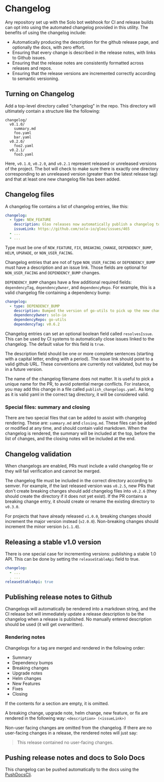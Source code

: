 # Changelog

Any repository set up with the Solo bot webhook for CI and release builds can opt into 
using the automated changelog provided in this utility. The benefits of using the changelog include:

- Automatically producing the description for the github release page, and optionally the docs, with zero effort. 
- Ensuring that every change is described in the release notes, with links to Github issues.  
- Ensuring that the release notes are consistently formatted across releases and repos. 
- Ensuring that the release versions are incremented correctly according to semantic versioning. 

## Turning on Changelog

Add a top-level directory called "changelog" in the repo. This directory will ultimately contain a structure like
the following: 

```
changelog/
  v0.1.0/
    summary.md
    foo.yaml
    bar.yaml
  v0.2.0/
    foo2.yaml
  v0.2.1/
    foo3.yaml

```

Here, `v0.1.0`, `v0.2.0`, and `v0.2.1` represent released or unreleased versions of the project. The bot will 
check to make sure there is exactly one directory corresponding to an unreleased version 
(greater than the latest release tag) and that at least one new changelog file has been added.

## Changelog files

A changelog file contains a list of changelog entries, like this:

```yaml
changelog:
  - type: NEW_FEATURE
    description: Gloo releases now automatically publish a changelog to the docs.
    issueLink: https://github.com/solo-io/gloo/issues/465
  - ...
  - ...
```
 
Type must be one of `NEW_FEATURE`, `FIX`, `BREAKING_CHANGE`, `DEPENDENCY_BUMP`, `HELM`, `UPGRADE`, or `NON_USER_FACING`. 

Changelog entries that are not of type `NON_USER_FACING` or `DEPENDENCY_BUMP` must have a description and an issue link. 
Those fields are optional for `NON_USER_FACING` and `DEPENDENCY_BUMP` changes.

`DEPENDENCY_BUMP` changes have a few additional required fields: `dependencyTag`, `dependencyOwner`, and `dependencyRepo`. For example, 
this is a valid changelog file containing a dependency bump:

```yaml
changelog:
  - type: DEPENDENCY_BUMP
    description: Bumped the version of go-utils to pick up the new changelog feature.
    dependencyOwner: solo-io
    dependencyRepo: go-utils
    dependencyTag: v0.6.2
``` 

Changelog entries can set an optional boolean field called `resolvesIssue`. This can be used by CI 
systems to automatically close issues linked to the changelog. The default value for this field is `true`. 

The description field should be one or more complete sentences (starting with a capital letter, ending 
with a period). The issue link should point to a valid github URL. These conventions are currently
not validated, but may be in a future version.  

The name of the changelog filename does not matter. It is useful to pick a unique name for the PR, 
to avoid potential merge conflicts. For instance, you may add this change in a file called 
`publish_changelogs.yaml`. As long as it is valid yaml in the correct tag directory, it will be 
considered valid. 

### Special files: summary and closing

There are two special files that can be added to assist with changelog rendering. These are:
`summary.md` and `closing.md`. These files can be added or modified at any time, and should
contain valid markdown. When the changelog is rendered, the summary will be included at the 
top, before the list of changes, and the closing notes will be included at the end. 

## Changelog validation

When changelogs are enabled, PRs must include a valid changelog file or they will fail verification 
and cannot be merged. 

The changelog file must be included in the correct directory according to semver. For example, if the 
last released version was `v0.2.5`, new PRs that don't create breaking changes should add changelog 
files into `v0.2.6` (they should create the directory if it does not yet exist). If the PR contains 
a breaking change entry, it should create or rename the existing directory to `v0.3.0`. 

For projects that have already released `v1.0.0`, breaking changes should increment the major version 
instead (`v2.0.0`). Non-breaking changes should increment the minor version (`v1.1.0`).

## Releasing a stable v1.0 version

There is one special case for incrementing versions: publishing a stable 1.0 API. This can be done 
by setting the `releaseStableApi` field to true. 

```yaml
changelog: 
  - ...
  . ...
releaseStableApi: true 
``` 

## Publishing release notes to Github

Changelogs will automatically be rendered into a markdown string, and the CI release bot will 
immediately update a release description to be the changelog when a release is published. 
No manually entered description should be used (it will get overwritten). 

### Rendering notes

Changelogs for a tag are merged and rendered in the following order:

- Summary
- Dependency bumps
- Breaking changes
- Upgrade notes
- Helm changes
- New Features
- Fixes
- Closing

If the contents for a section are empty, it is omitted. 

A breaking change, upgrade note, helm change, new feature, or fix are rendered in the following way: `<description> (<issueLink>)`

Non-user facing changes are omitted from the changelog. If there are no user-facing changes in a release, 
the rendered notes will just say: 

> This release contained no user-facing changes.

## Pushing release notes and docs to Solo Docs

This changelog can be pushed automatically to the docs using the [PushDocsCli](../docsutils/README.md).

